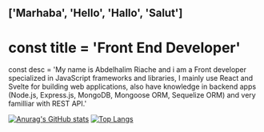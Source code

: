 ## ['Marhaba', 'Hello', 'Hallo', 'Salut']

# const title = 'Front End Developer'

const desc = 'My name is Abdelhalim Riache and i am a Front developer specialized in JavaScript frameworks and libraries, I mainly use React and Svelte for building web applications, also have knowledge in backend apps (Node.js, Express.js, MongoDB, Mongoose ORM, Sequelize ORM) and very familliar with REST API.'

[![Anurag's GitHub stats](https://github-readme-stats.vercel.app/api?username=ryu-man&show_icons=true&theme=tokyonight)](https://github.com/anuraghazra/github-readme-stats) [![Top Langs](https://github-readme-stats.vercel.app/api/top-langs/?username=ryu-man)](https://github.com/anuraghazra/github-readme-stats)
